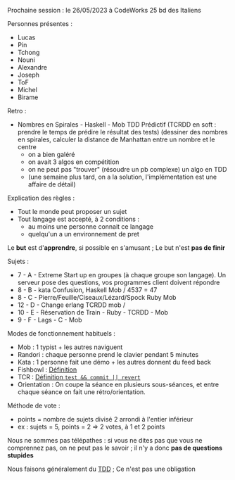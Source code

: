 Prochaine session : le 26/05/2023 à CodeWorks 25 bd des Italiens 

Personnes présentes :
- Lucas
- Pin
- Tchong
- Nouni
- Alexandre
- Joseph
- ToF
- Michel
- Birame

Retro :
- Nombres en Spirales - Haskell - Mob TDD Prédictif (TCRDD en soft : prendre le temps de prédire le résultat des tests) (dessiner des nombres en spirales, calculer la distance de Manhattan entre un nombre et le centre  
  - on a bien galéré
  - on avait 3 algos en compétition
  - on ne peut pas "trouver" (résoudre un pb complexe) un algo en TDD  
  - (une semaine plus tard, on a la solution, l'implémentation est une affaire de détail)

Explication des règles :
- Tout le monde peut proposer un sujet
- Tout langage est accepté, à 2 conditions :
  - au moins une personne connait ce langage
  - quelqu'un a un environnement de pret

Le **but** est d'**apprendre**, si possible en s'amusant ;
Le but n'est **pas de finir**

Sujets :
- 7 - A - Extreme Start up en groupes (à chaque groupe son langage). Un serveur pose des questions, vos programmes client doivent répondre
- 8 - B - kata Confusion, Haskell Mob / 4537 = 47 
- 8 - C - Pierre/Feuille/Ciseaux/Lézard/Spock Ruby Mob 
- 12 - D - Change erlang TCRDD mob /  
- 10 - E - Réservation de Train - Ruby - TCRDD - Mob
- 9 - F - Lags - C - Mob

Modes de fonctionnement habituels :
- Mob : 1 typist + les autres naviguent
- Randori : chaque personne prend le clavier pendant 5 minutes
- Kata : 1 personne fait une démo + les autres donnent du feed back
- Fishbowl : [Définition](https://en.wikipedia.org/wiki/Fishbowl_(conversation))
- TCR : [Définition `test && commit || revert`](https://medium.com/@kentbeck_7670/test-commit-revert-870bbd756864)
- Orientation : On coupe la séance en plusieurs sous-séances,
  et entre chaque séance on fait une rétro/orientation.

Méthode de vote :
- points = nombre de sujets divisé 2 arrondi à l'entier inférieur
- ex : sujets = 5, points = 2 => 2 votes, à 1 et 2 points

Nous ne sommes pas télépathes :
si vous ne dites pas que vous ne comprennez pas, on ne peut pas le savoir ;
il n'y a donc **pas de questions stupides**

Nous faisons généralement du [TDD](https://fr.wikipedia.org/wiki/Test_driven_development) ;
Ce n'est pas une obligation
